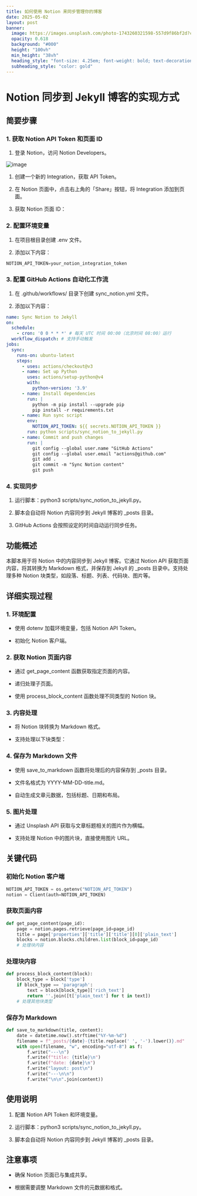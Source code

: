 ```yaml
---
title: 如何使用 Notion 来同步管理你的博客
date: 2025-05-02
layout: post
banner:
  image: https://images.unsplash.com/photo-1743260321598-557d9f86bf2d?crop=entropy&cs=tinysrgb&fit=max&fm=jpg&ixid=M3w2OTIwMzJ8MHwxfHJhbmRvbXx8fHx8fHx8fDE3NDYxODEzMTl8&ixlib=rb-4.0.3&q=80&w=1080
  opacity: 0.618
  background: "#000"
  height: "100vh"
  min_height: "38vh"
  heading_style: "font-size: 4.25em; font-weight: bold; text-decoration: underline"
  subheading_style: "color: gold"
---
```


# Notion 同步到 Jekyll 博客的实现方式

## 简要步骤

### 1. 获取 Notion API Token 和页面 ID

1. 登录 Notion，访问 Notion Developers。

![image](https://prod-files-secure.s3.us-west-2.amazonaws.com/a7a0cc5a-89b9-4cda-8686-1fba0ca52f40/d19c1afe-dea5-4312-9333-786b0ba83054/image.png?X-Amz-Algorithm=AWS4-HMAC-SHA256&X-Amz-Content-Sha256=UNSIGNED-PAYLOAD&X-Amz-Credential=ASIAZI2LB46635KJU464%2F20250502%2Fus-west-2%2Fs3%2Faws4_request&X-Amz-Date=20250502T102159Z&X-Amz-Expires=3600&X-Amz-Security-Token=IQoJb3JpZ2luX2VjEDoaCXVzLXdlc3QtMiJHMEUCICWS6hJ5IICW0hk3tjTeQdGYr55Ca4t%2FLWmeilYopb7jAiEAkj1GVVuH%2BMVTCS%2F0DVBLRVEYjkruBqw1EpcFInx1cZoqiAQI0%2F%2F%2F%2F%2F%2F%2F%2F%2F%2F%2FARAAGgw2Mzc0MjMxODM4MDUiDDzJNxrIzgK6D7O6sSrcA82wdOBO0i3Oq%2BGgzGkjbyl7qqec3I4A%2F3jZI1NAmJc%2Fe24ALbgUSBL94CpWduZyeeYFGxaa814JsrK%2B0I1Mhww%2FgxxN9APQR1FWzjzxDdZqEzvnHbcnjsWV7NmGADTkyNXOyPV7du%2FVtiIEUOTM8fpPzYTmhZlEhOsMTeVbC2bSU1n5O6nTWMuHn6nB8lA2gqvWM8lwgcGou%2B1cXi8Ik4M8uM3gSxlu%2FivoH7PsesIwPT1c2nQ9AbSVaSN9TqjvtDlb0QglmXbZvLnMwelfGAsdc%2Bx0Kr5WL828MV98GEPTykpFhqwoOP4Cv6%2FACNbS1P%2FWxtPx5SPrhLO7yuaPTgBXe%2F7ppHXscg5nAA4jsnc4sefJxzDQjPvtQqpbrRBFYkQSHNm%2Fh9ZkWMUtnmKyVoOf5suay%2B%2BQdY7BH2oCBg5mbDTA6cYxWyzb6jEFIfd3Jsh6uGypHTzEsbrBYEzNGhFgZx3Qed63U0rtYCJEcJbMPOo%2FkW%2B14KjbvSMMJxrdfPp3JdlMkR6CeO8qe8dK728emyx2r%2Fp8KPF1ZQtPLvPsFlg6p8iUFLO3TG%2Bgx344Gqb48AxCbueSjlZf8LaIxtFpF0ZWbQKKUg8ffnhnpTe4PNnKxt3okoc5xUq2MPGo0sAGOqUBgU%2BUNI3qvt5ouGwdFBGUSKDZ1PW%2BclE%2B5XP4jfddKqrl%2ByoqVgKVQ1funiqN%2BbGeZD%2F2xOZTXb0HFaBbaF1v6xq03BoFxpxqqMeP%2Bak1wYZN5d%2By9DVQ0QtpRnPw7bSsNWeATbTJweH%2BmuH1B04iPQC0z%2FQXkrch8fBZFVFZWDXykgnZM8j8fhbQ8a6QvvwofooEL5ZVNCeAIJLGnavjdOy9IIlo&X-Amz-Signature=335abbc6ee5dffa0d325ee5d2a9e5a5079208addd4b1bce39f25015b1a8bae2c&X-Amz-SignedHeaders=host&x-id=GetObject)

1. 创建一个新的 Integration，获取 API Token。

1. 在 Notion 页面中，点击右上角的「Share」按钮，将 Integration 添加到页面。

1. 获取 Notion 页面 ID：


### 2. 配置环境变量

1. 在项目根目录创建 .env 文件。

1. 添加以下内容：

```javascript
NOTION_API_TOKEN=your_notion_integration_token
```

### 3. 配置 GitHub Actions 自动化工作流

1. 在 .github/workflows/ 目录下创建 sync_notion.yml 文件。

1. 添加以下内容：

```yaml
name: Sync Notion to Jekyll
on:
  schedule:
    - cron: '0 0 * * *' # 每天 UTC 时间 00:00（北京时间 08:00）运行
  workflow_dispatch: # 支持手动触发
jobs:
  sync:
    runs-on: ubuntu-latest
    steps:
      - uses: actions/checkout@v3
      - name: Set up Python
        uses: actions/setup-python@v4
        with:
          python-version: '3.9'
      - name: Install dependencies
        run: |
          python -m pip install --upgrade pip
          pip install -r requirements.txt
      - name: Run sync script
        env:
          NOTION_API_TOKEN: ${{ secrets.NOTION_API_TOKEN }}
        run: python scripts/sync_notion_to_jekyll.py
      - name: Commit and push changes
        run: |
          git config --global user.name "GitHub Actions"
          git config --global user.email "actions@github.com"
          git add .
          git commit -m "Sync Notion content"
          git push
```

### 4. 实现同步

1. 运行脚本：python3 scripts/sync_notion_to_jekyll.py。

1. 脚本会自动将 Notion 内容同步到 Jekyll 博客的 _posts 目录。

1. GitHub Actions 会按照设定的时间自动运行同步任务。

## 功能概述

本脚本用于将 Notion 中的内容同步到 Jekyll 博客。它通过 Notion API 获取页面内容，将其转换为 Markdown 格式，并保存到 Jekyll 的 _posts 目录中。支持处理多种 Notion 块类型，如段落、标题、列表、代码块、图片等。

## 详细实现过程

### 1. 环境配置

- 使用 dotenv 加载环境变量，包括 Notion API Token。

- 初始化 Notion 客户端。

### 2. 获取 Notion 页面内容

- 通过 get_page_content 函数获取指定页面的内容。

- 递归处理子页面。

- 使用 process_block_content 函数处理不同类型的 Notion 块。

### 3. 内容处理

- 将 Notion 块转换为 Markdown 格式。

- 支持处理以下块类型：


### 4. 保存为 Markdown 文件

- 使用 save_to_markdown 函数将处理后的内容保存到 _posts 目录。

- 文件名格式为 YYYY-MM-DD-title.md。

- 自动生成文章元数据，包括标题、日期和布局。

### 5. 图片处理

- 通过 Unsplash API 获取与文章标题相关的图片作为横幅。

- 支持处理 Notion 中的图片块，直接使用图片 URL。

## 关键代码

### 初始化 Notion 客户端

```python
NOTION_API_TOKEN = os.getenv("NOTION_API_TOKEN")
notion = Client(auth=NOTION_API_TOKEN)
```

### 获取页面内容

```python
def get_page_content(page_id):
    page = notion.pages.retrieve(page_id=page_id)
    title = page['properties']['title']['title'][0]['plain_text']
    blocks = notion.blocks.children.list(block_id=page_id)
    # 处理块内容
```

### 处理块内容

```python
def process_block_content(block):
    block_type = block['type']
    if block_type == 'paragraph':
        text = block[block_type]['rich_text']
        return ''.join([t['plain_text'] for t in text])
    # 处理其他块类型
```

### 保存为 Markdown

```python
def save_to_markdown(title, content):
    date = datetime.now().strftime("%Y-%m-%d")
    filename = f"_posts/{date}-{title.replace(' ', '-').lower()}.md"
    with open(filename, "w", encoding="utf-8") as f:
        f.write("---\n")
        f.write(f"title: {title}\n")
        f.write(f"date: {date}\n")
        f.write("layout: post\n")
        f.write("---\n\n")
        f.write("\n\n".join(content))
```

## 使用说明

1. 配置 Notion API Token 和环境变量。

1. 运行脚本：python3 scripts/sync_notion_to_jekyll.py。

1. 脚本会自动将 Notion 内容同步到 Jekyll 博客的 _posts 目录。

## 注意事项

- 确保 Notion 页面已与集成共享。

- 根据需要调整 Markdown 文件的元数据和格式。